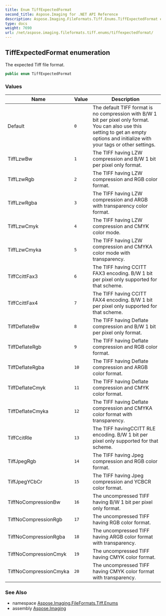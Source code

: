 ```yaml
---
title: Enum TiffExpectedFormat
second_title: Aspose.Imaging for .NET API Reference
description: Aspose.Imaging.FileFormats.Tiff.Enums.TiffExpectedFormat enum. The expected Tiff file format
type: docs
weight: 7690
url: /net/aspose.imaging.fileformats.tiff.enums/tiffexpectedformat/
---
```

## TiffExpectedFormat enumeration

The expected Tiff file format.

```csharp
public enum TiffExpectedFormat
```

### Values

| Name | Value | Description |
| --- | --- | --- |
| Default | `0` | The default TIFF format is no compression with B/W 1 bit per pixel only format. You can also use this setting to get an empty options and initialize with your tags or other settings. |
| TiffLzwBw | `1` | The TIFF having LZW compression and B/W 1 bit per pixel only format. |
| TiffLzwRgb | `2` | The TIFF having LZW compression and RGB color format. |
| TiffLzwRgba | `3` | The TIFF having LZW compression and ARGB with transparency color format. |
| TiffLzwCmyk | `4` | The TIFF having LZW compression and CMYK color mode. |
| TiffLzwCmyka | `5` | The TIFF having LZW compression and CMYKA color mode with transparency. |
| TiffCcittFax3 | `6` | The TIFF having CCITT FAX3 encoding. B/W 1 bit per pixel only supported for that scheme. |
| TiffCcittFax4 | `7` | The TIFF having CCITT FAX4 encoding. B/W 1 bit per pixel only supported for that scheme. |
| TiffDeflateBw | `8` | The TIFF having Deflate compression and B/W 1 bit per pixel only format. |
| TiffDeflateRgb | `9` | The TIFF having Deflate compression and RGB color format. |
| TiffDeflateRgba | `10` | The TIFF having Deflate compression and ARGB color format. |
| TiffDeflateCmyk | `11` | The TIFF having Deflate compression and CMYK color format. |
| TiffDeflateCmyka | `12` | The TIFF having Deflate compression and CMYKA color format with transparency. |
| TiffCcitRle | `13` | The TIFF havingCCITT RLE encoding. B/W 1 bit per pixel only supported for that scheme. |
| TiffJpegRgb | `14` | The TIFF having Jpeg compression and RGB color format. |
| TiffJpegYCbCr | `15` | The TIFF having Jpeg compression and YCBCR color format. |
| TiffNoCompressionBw | `16` | The uncompressed TIFF having B/W 1 bit per pixel only format. |
| TiffNoCompressionRgb | `17` | The uncompressed TIFF having RGB color format. |
| TiffNoCompressionRgba | `18` | The uncompressed TIFF having ARGB color format with transparency. |
| TiffNoCompressionCmyk | `19` | The uncompressed TIFF having CMYK color format. |
| TiffNoCompressionCmyka | `20` | The uncompressed TIFF having CMYK color format with transparency. |

### See Also

* namespace [Aspose.Imaging.FileFormats.Tiff.Enums](../../aspose.imaging.fileformats.tiff.enums/)
* assembly [Aspose.Imaging](../../)


